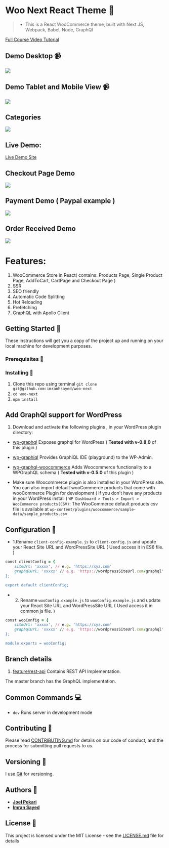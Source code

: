 # Woo Next React Theme :rocket:
> * This is a React WooCommerce theme, built with Next JS, Webpack, Babel, Node, GraphQl

[Full Course Video Tutorial](https://codeytek.com/course/woocommerce-with-react-course/)

## Demo Desktop :video_camera:

![](desktop-example.gif)

## Demo Tablet and Mobile View :video_camera:

![](tablet-mobile.gif)

## Categories
![](Categories.png)

## Live Demo:

[Live Demo Site](https://woo-next.imranhsayed.now.sh/)

## Checkout Page Demo
![](Checkout-page.gif)

## Payment Demo ( Paypal example )
![](paypal-payment-demo.gif)

## Order Received Demo
![](order-received-demo.gif)

# Features:

1. WooCommerce Store in React( contains: Products Page, Single Product Page, AddToCart, CartPage and Checkout Page )
2. SSR
3. SEO friendly
4. Automatic Code Splitting
5. Hot Reloading
6. Prefetching
7. GraphQL with Apollo Client

## Getting Started :rocket:

These instructions will get you a copy of the project up and running on your local machine for development purposes.

### Prerequisites :page_facing_up:


### Installing :wrench:

1. Clone this repo using terminal `git clone git@github.com:imranhsayed/woo-next`
2. `cd woo-next`
3. `npm install`

## Add GraphQl support for WordPress

1. Download and activate the following plugins , in your WordPress plugin directory:

* [wp-graphql](https://github.com/imranhsayed/woo-next/tree/master/wordpress/plugins) Exposes graphql for WordPress ( **Tested with v-0.8.0** of this plugin )
* [wp-graphiql](https://github.com/imranhsayed/woo-next/tree/master/wordpress/plugins) Provides GraphiQL IDE (playground) to the WP-Admin.
* [wp-graphql-woocommerce](https://github.com/imranhsayed/woo-next/tree/master/wordpress/plugins) Adds Woocommerce functionality to a WPGraphQL schema ( **Tested with v-0.5.0** of this plugin )

* Make sure Woocommerce plugin is also installed in your WordPress site. You can also import default wooCommerce products that come with wooCommerce Plugin for development ( if you don't have any products in your WordPress install ) `WP Dashboard > Tools > Import > WooCommerce products(CSV)`: The WooCommerce default products csv file is available at `wp-content/plugins/woocommerce/sample-data/sample_products.csv`



## Configuration :wrench:

* 1.Rename `client-config-example.js` to `client-config.js` and update your React Site URL and WordPressSite URL ( Used access it in ES6 file. )

```ruby
const clientConfig = {
	siteUrl: 'xxxxx', // e.g. 'https://xyz.com'
    graphqlUrl: 'xxxxx' // e.g. 'https://wordpressSiteUrl.com/graphql'
};

export default clientConfig;
```

* 2. Rename `wooConfig.example.js` to `wooConfig.example.js` and update your React Site URL and WordPressSite URL ( Used access it in common js file. )

```ruby
const wooConfig = {
	siteUrl: 'xxxxx', // e.g. 'https://xyz.com'
    graphqlUrl: 'xxxxx' // e.g. 'https://wordpressSiteUrl.com/graphql'
};

module.exports = wooConfig;
```

## Branch details

1. [feature/rest-api](https://github.com/imranhsayed/woo-next/tree/feature/rest-api) Contains REST API Implementation.

The master branch has the GraphQL implementation.  

## Common Commands :computer:

* `dev` Runs server in development mode

## Contributing :busts_in_silhouette:

Please read [CONTRIBUTING.md](https://gist.github.com/PurpleBooth/b24679402957c63ec426) for details on our code of conduct, and the process for submitting pull requests to us.

## Versioning :bookmark_tabs:

I use [Git](https://github.com/) for versioning. 

## Authors :bust_in_silhouette:

* **[Joel Pekari](https://joelpek.github.io)**
* **[Imran Sayed](https://twitter.com/imranhsayed)**

## License :page_with_curl:

This project is licensed under the MIT License - see the [LICENSE.md](LICENSE.md) file for details

